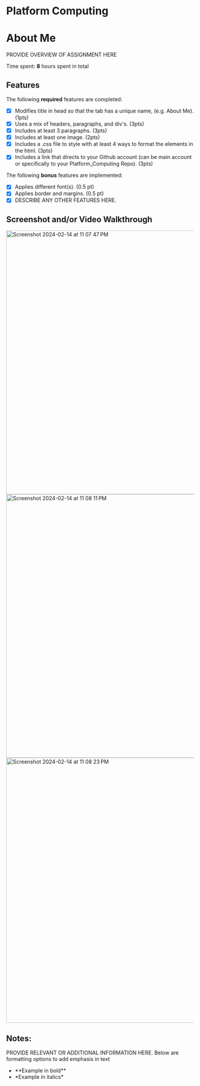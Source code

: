 # Platform Computing
 # About Me

PROVIDE OVERVIEW OF ASSIGNMENT HERE

Time spent: **8** hours spent in total

## Features

The following **required** features are completed:

- [X] Modifies title in head so that the tab has a unique name, (e.g. About Me). (1pts)
- [X] Uses a mix of headers, paragraphs, and div's. (3pts)
- [X] Includes at least 3 paragraphs. (3pts)
- [X] Includes at least one image. (2pts)
- [X] Includes a .css file to style with at least 4 ways to format the elements in the html. (3pts)
- [X] Includes a link that directs to your Github account (can be main account or specifically to your Platform_Computing Repo). (3pts)

The following **bonus** features are implemented:

- [X] Applies different font(s). (0.5 pt)
- [X] Applies border and margins. (0.5 pt)
- [X] DESCRIBE ANY OTHER FEATURES HERE.

## Screenshot and/or Video Walkthrough
<img width="709" alt="Screenshot 2024-02-14 at 11 07 47 PM" src="https://github.com/salarcon92/Platform-Computing/assets/145487927/d89603d2-ec54-4118-b61d-ae8a6453f5c9">
<img width="708" alt="Screenshot 2024-02-14 at 11 08 11 PM" src="https://github.com/salarcon92/Platform-Computing/assets/145487927/d7cf43a4-0659-4879-9d07-d075bad67869">
<img width="712" alt="Screenshot 2024-02-14 at 11 08 23 PM" src="https://github.com/salarcon92/Platform-Computing/assets/145487927/8b5dc0cd-7cee-47f7-860b-42e5e7575808">


## Notes:
PROVIDE RELEVANT OR ADDITIONAL INFORMATION HERE. Below are formatting options to add emphasis in text
<ul>
  <li>**Example in bold**</li>
  <li>*Example in italics*</li>
</ul>


